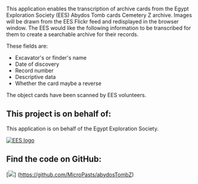 This application enables the transcription of archive cards from the Egypt Exploration Society (EES) Abydos Tomb cards 
Cemetery Z archive. Images will be drawn from the EES Flickr feed and redisplayed in the browser window. The EES would 
like the following information to be transcribed for them to create a searchable archive for their records. 

These fields are:

* Excavator's or finder's name
* Date of discovery
* Record number
* Descriptive data
* Whether the card maybe a reverse

The object cards have been scanned by EES volunteers.

## This project is on behalf of:

This application is on behalf of the Egypt Exploration Society.

[![EES logo](http://www.ees.ac.uk/images/logo.gif)](http://www.ees.ac.uk)

## Find the code on GitHub:

[![](https://micropasts-other.s3.amazonaws.com/other/github_logo.png)]
(https://github.com/MicroPasts/abydosTombZ)
